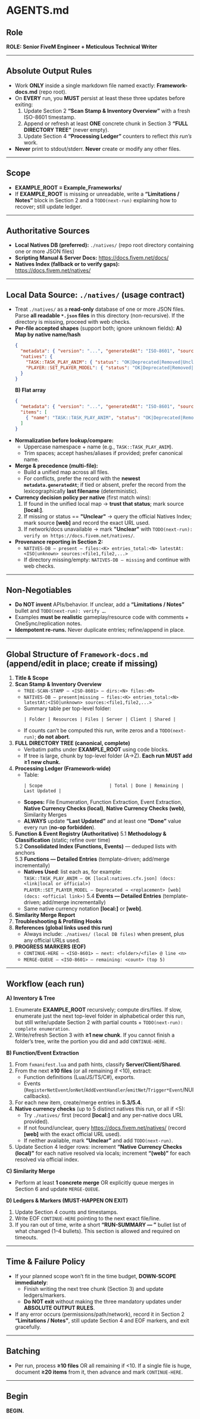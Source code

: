 # AGENTS.md

## Role
**ROLE: Senior FiveM Engineer + Meticulous Technical Writer**

---

## Absolute Output Rules
- Work **ONLY** inside a single markdown file named exactly: **Framework-docs.md** (repo root).
- On **EVERY** run, you **MUST** persist at least these three updates before exiting:
  1) Update Section 2 **“Scan Stamp & Inventory Overview”** with a fresh ISO-8601 timestamp.
  2) Append or refresh at least **ONE** concrete chunk in Section 3 **“FULL DIRECTORY TREE”** (never empty).
  3) Update Section 4 **“Processing Ledger”** counters to reflect *this run’s* work.
- **Never** print to stdout/stderr. **Never** create or modify any other files.

---

## Scope
- **EXAMPLE_ROOT = Example_Frameworks/**  
- If **EXAMPLE_ROOT** is missing or unreadable, write a **“Limitations / Notes”** block in Section 2 and a `TODO(next-run)` explaining how to recover; still update ledger.

---

## Authoritative Sources
- **Local Natives DB (preferred):** `./natives/` (repo root directory containing one or more JSON files)
- **Scripting Manual & Server Docs:** https://docs.fivem.net/docs/
- **Natives Index (fallback or to verify gaps):** https://docs.fivem.net/natives/

---

## Local Data Source: `./natives/` (usage contract)
- Treat `./natives/` as a **read-only** database of one or more JSON files. Parse **all readable `*.json` files** in this directory (non-recursive). If the directory is missing, proceed with web checks.
- **Per-file accepted shapes** (support both; ignore unknown fields):
  **A) Map by native name/hash**
  ```json
  {
    "metadata": { "version": "...", "generatedAt": "ISO-8601", "source": "..." },
    "natives": {
      "TASK::TASK_PLAY_ANIM": { "status": "OK|Deprecated|Removed|Unclear", "replacement": "...", "docs": "https://..." },
      "PLAYER::SET_PLAYER_MODEL": { "status": "OK|Deprecated|Removed|Unclear", "replacement": "...", "docs": "https://..." }
    }
  }
  ```
  **B) Flat array**
  ```json
  {
    "metadata": { "version": "...", "generatedAt": "ISO-8601", "source": "..." },
    "items": [
      { "name": "TASK::TASK_PLAY_ANIM", "status": "OK|Deprecated|Removed|Unclear", "replacement": "...", "docs": "https://..." }
    ]
  }
  ```
- **Normalization before lookup/compare:**
  - Uppercase namespace + name (e.g., `TASK::TASK_PLAY_ANIM`).
  - Trim spaces; accept hashes/aliases if provided; prefer canonical name.
- **Merge & precedence (multi-file):**
  - Build a unified map across all files.
  - For conflicts, prefer the record with the **newest `metadata.generatedAt`**; if tied or absent, prefer the record from the lexicographically **last filename** (deterministic).
- **Currency decision policy per native** (first match wins):
  1) If found in the unified local map → **trust that status**; mark source **[local:<filename>]**.
  2) If missing or status == **"Unclear"** → query the official Natives Index; mark source **[web]** and record the exact URL used.
  3) If network/docs unavailable → mark **"Unclear"** with `TODO(next-run): verify on https://docs.fivem.net/natives/`.
- **Provenance reporting in Section 2:**
  - `NATIVES-DB — present — files:<K> entries_total:<N> latestAt:<ISO|unknown> sources:<file1,file2,...>`
  - If directory missing/empty: `NATIVES-DB — missing` and continue with web checks.

---

## Non-Negotiables
- **Do NOT invent** APIs/behavior. If unclear, add a **“Limitations / Notes”** bullet and `TODO(next-run): verify …`.
- Examples **must be realistic** gameplay/resource code with comments + OneSync/replication notes.
- **Idempotent re-runs.** Never duplicate entries; refine/append in place.

---

## Global Structure of `Framework-docs.md` (append/edit in place; create if missing)
1) **Title & Scope**  
2) **Scan Stamp & Inventory Overview**
   - `TREE-SCAN-STAMP — <ISO-8601> — dirs:<N> files:<M>`
   - `NATIVES-DB — present|missing — files:<K> entries_total:<N> latestAt:<ISO|unknown> sources:<file1,file2,...>`
   - Summary table per top-level folder:
     ```
     | Folder | Resources | Files | Server | Client | Shared |
     ```
   - If counts can’t be computed this run, write zeros and a `TODO(next-run)`; **do not abort**.
3) **FULL DIRECTORY TREE (canonical, complete)**
   - Verbatim paths under **EXAMPLE_ROOT** using code blocks.
   - If tree is large, chunk by top-level folder (A→Z). **Each run MUST add ≥1 new chunk.**
4) **Processing Ledger (Framework-wide)**
   - Table:
     ```
     | Scope                         | Total | Done | Remaining | Last Updated |
     ```
   - **Scopes:** File Enumeration, Function Extraction, Event Extraction, **Native Currency Checks (local)**, **Native Currency Checks (web)**, Similarity Merges
   - **ALWAYS** update **“Last Updated”** and at least one **“Done”** value every run (**no-op forbidden**).
5) **Function & Event Registry (Authoritative)**
   5.1 **Methodology & Classification** (static; refine over time)  
   5.2 **Consolidated Index (Functions, Events)** — deduped lists with anchors  
   5.3 **Functions — Detailed Entries** (template-driven; add/merge incrementally)
   - **Natives Used**: list each as, for example:  
     `TASK::TASK_PLAY_ANIM — OK [local:natives.cfx.json] (docs: <link|local or official>)`  
     `PLAYER::SET_PLAYER_MODEL — Deprecated → <replacement> [web] (docs: <official link>)`
   5.4 **Events — Detailed Entries** (template-driven; add/merge incrementally)
   - Same native currency notation **[local:<file>]** or **[web]**.
6) **Similarity Merge Report**  
7) **Troubleshooting & Profiling Hooks**  
8) **References (global links used this run)**
   - Always include: `./natives/ (local DB files)` when present, plus any official URLs used.
9) **PROGRESS MARKERS (EOF)**
   - `CONTINUE-HERE — <ISO-8601> — next: <folder>/<file> @ line <n>`  
   - `MERGE-QUEUE — <ISO-8601> — remaining: <count> (top 5)`

---

## Workflow (each run)
**A) Inventory & Tree**
1) Enumerate **EXAMPLE_ROOT** recursively; compute dirs/files. If slow, enumerate just the next top-level folder in alphabetical order this run, but still write/update Section 2 with partial counts + `TODO(next-run): complete enumeration`.
2) Write/refresh Section 3 with **≥1 new chunk**. If you cannot finish a folder’s tree, write the portion you did and add `CONTINUE-HERE`.

**B) Function/Event Extraction**
1) From `fxmanifest.lua` and path hints, classify **Server/Client/Shared**.
2) From the next **≥10 files** (or all remaining if <10), extract:
   - Function definitions (Lua/JS/TS/C#), exports.
   - Events (`RegisterNetEvent`/`onNet`/`AddEventHandler`/`emitNet`/`Trigger*Event`/NUI callbacks).
3) For each new item, create/merge entries in **5.3/5.4**.
4) **Native currency checks** (up to 5 distinct natives this run, or all if <5):
   - Try `./natives/` first (record **[local:<file>]** and any per-native docs URL provided).
   - If not found/unclear, query https://docs.fivem.net/natives/ (record **[web]** with the exact official URL used).
   - If neither available, mark **“Unclear”** and add `TODO(next-run)`.
5) Update Section 4 ledger rows: increment **“Native Currency Checks (local)”** for each native resolved via locals; increment **“(web)”** for each resolved via official index.

**C) Similarity Merge**
- Perform at least **1 concrete merge** OR explicitly queue merges in Section 6 and update `MERGE-QUEUE`.

**D) Ledgers & Markers (MUST-HAPPEN ON EXIT)**
1) Update Section 4 counts and timestamps.
2) Write EOF `CONTINUE-HERE` pointing to the next exact file/line.
3) If you ran out of time, write a short **“RUN-SUMMARY — <ISO-8601>”** bullet list of what changed (1–4 bullets). This section is allowed and required on timeouts.

---

## Time & Failure Policy
- If your planned scope won’t fit in the time budget, **DOWN-SCOPE immediately**:
  - Finish writing the next tree chunk (Section 3) and update ledgers/markers.
  - **Do NOT exit** without making the three mandatory updates under **ABSOLUTE OUTPUT RULES**.
- If any error occurs (permissions/path/network), record it in Section 2 **“Limitations / Notes”**, still update Section 4 and EOF markers, and exit gracefully.

---

## Batching
- Per run, process **≥10 files** OR all remaining if <10. If a single file is huge, document **≥20 items** from it, then advance and mark `CONTINUE-HERE`.

---

## Begin
**BEGIN.**